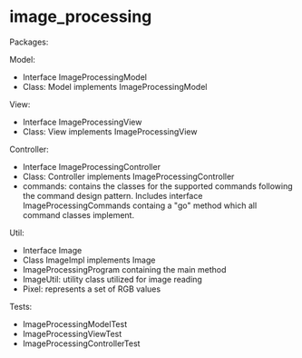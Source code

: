 # image_processing

Packages:

Model:
- Interface ImageProcessingModel
- Class: Model implements ImageProcessingModel

View:
- Interface ImageProcessingView
- Class: View implements ImageProcessingView

Controller:
- Interface ImageProcessingController
- Class: Controller implements ImageProcessingController
- commands: contains the classes for the supported commands following the command design pattern.
Includes interface ImageProcessingCommands containg a "go" method which all command classes implement.

Util:
- Interface Image
- Class ImageImpl implements Image
- ImageProcessingProgram containing the main method
- ImageUtil: utility class utilized for image reading
- Pixel: represents a set of RGB values

Tests:
- ImageProcessingModelTest
- ImageProcessingViewTest
- ImageProcessingControllerTest
